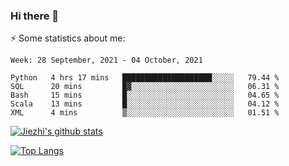 ### Hi there 👋

⚡ Some statistics about me:


<!--START_SECTION:waka-->
```text
Week: 28 September, 2021 - 04 October, 2021

Python   4 hrs 17 mins   ████████████████████░░░░░   79.44 % 
SQL      20 mins         █▓░░░░░░░░░░░░░░░░░░░░░░░   06.31 % 
Bash     15 mins         █░░░░░░░░░░░░░░░░░░░░░░░░   04.65 % 
Scala    13 mins         █░░░░░░░░░░░░░░░░░░░░░░░░   04.12 % 
XML      4 mins          ▒░░░░░░░░░░░░░░░░░░░░░░░░   01.51 % 
```
<!--END_SECTION:waka-->





[![Jiezhi's github stats](https://github-readme-stats.vercel.app/api?username=Jiezhi&show_icons=true)](https://github.com/Jiezhi/github-readme-stats)

[![Top Langs](https://github-readme-stats.vercel.app/api/top-langs/?username=Jiezhi&hide=javascript,html)](https://github.com/Jiezhi/github-readme-stats)
<!--
**Jiezhi/Jiezhi** is a ✨ _special_ ✨ repository because its `README.md` (this file) appears on your GitHub profile.

Here are some ideas to get you started:

- 🔭 I’m currently working on ...
- 🌱 I’m currently learning ...
- 👯 I’m looking to collaborate on ...
- 🤔 I’m looking for help with ...
- 💬 Ask me about ...
- 📫 How to reach me: ...
- 😄 Pronouns: ...
- ⚡ Fun fact: ...
-->

